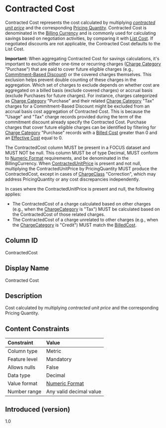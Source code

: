 # Contracted Cost

Contracted Cost represents the cost calculated by multiplying [*contracted unit price*](#glossary:contracted-unit-price) and the corresponding [Pricing Quantity](#pricingquantity). Contracted Cost is denominated in the [Billing Currency](#billingcurrency) and is commonly used for calculating savings based on negotiation activities, by comparing it with [List Cost](#listcost). If negotiated discounts are not applicable, the Contracted Cost defaults to the List Cost.

**Important:** When aggregating Contracted Cost for savings calculations, it's important to exclude either one-time or recurring charges ([Charge Category](#chargecategory) "Purchase") that are paid to cover future eligible charges (e.g., [Commitment-Based Discount](#glossary:commitment-based-discount)) or the covered charges themselves. This exclusion helps prevent double counting of these charges in the aggregation. Which set of charges to exclude depends on whether cost are aggregated on a billed basis (exclude covered charges) or accrual basis (exclude Purchases for future charges). For instance, charges categorized as [Charge Category](#chargecategory) "Purchase" and their related [Charge Category](#chargecategory) "Tax" charges for a Commitment-Based Discount might be excluded from an accrual basis cost aggregation of Contracted Cost. This is because the "Usage" and "Tax" charge records provided during the term of the commitment discount already specify the Contracted Cost. Purchase charges that cover future eligible charges can be identified by filtering for [Charge Category](#chargecategory) "Purchase" records with a [Billed Cost](#billedcost) greater than 0 and an [Effective Cost](#effectivecost) equal to 0.

The ContractedCost column MUST be present in a FOCUS dataset and MUST NOT be null. This column MUST be of type Decimal, MUST conform to [Numeric Format](#numericformat) requirements, and be denominated in the BillingCurrency. When [ContractedUnitPrice](#contractedunitprice) is present and not null, multiplying the ContractedUnitPrice by PricingQuantity MUST produce the ContractedCost, except in cases of [ChargeClass](#chargeclass) "Correction", which may address PricingQuantity or any cost discrepancies independently.

In cases where the ContractedUnitPrice is present and null, the following applies:

* The ContractedCost of a charge calculated based on other charges (e.g., when the [ChargeCategory](#chargecategory) is "Tax") MUST be calculated based on the ContractedCost of those related charges.
* The ContractedCost of a charge unrelated to other charges (e.g., when the [ChargeCategory](#chargecategory) is "Credit") MUST match the [BilledCost](#billedcost).

## Column ID

ContractedCost

## Display Name

Contracted Cost

## Description

Cost calculated by multiplying *contracted unit price* and the corresponding Pricing Quantity.

## Content Constraints

| Constraint      | Value                   |
|:----------------|:------------------------|
| Column type     | Metric                  |
| Feature level   | Mandatory               |
| Allows nulls    | False                   |
| Data type       | Decimal                 |
| Value format    | [Numeric Format](#numericformat) |
| Number range    | Any valid decimal value |

## Introduced (version)

1.0
